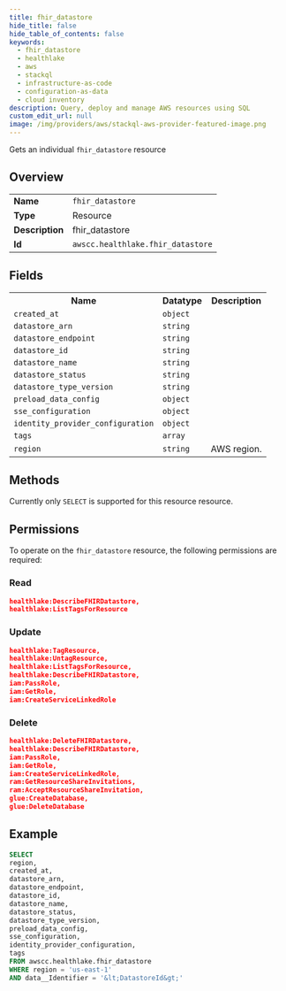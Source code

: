 ```yaml
---
title: fhir_datastore
hide_title: false
hide_table_of_contents: false
keywords:
  - fhir_datastore
  - healthlake
  - aws
  - stackql
  - infrastructure-as-code
  - configuration-as-data
  - cloud inventory
description: Query, deploy and manage AWS resources using SQL
custom_edit_url: null
image: /img/providers/aws/stackql-aws-provider-featured-image.png
---
```

Gets an individual <code>fhir_datastore</code> resource

## Overview
<table><tbody>
<tr><td><b>Name</b></td><td><code>fhir_datastore</code></td></tr>
<tr><td><b>Type</b></td><td>Resource</td></tr>
<tr><td><b>Description</b></td><td>fhir_datastore</td></tr>
<tr><td><b>Id</b></td><td><code>awscc.healthlake.fhir_datastore</code></td></tr>
</tbody></table>

## Fields
<table><tbody>
<tr><th>Name</th><th>Datatype</th><th>Description</th></tr>
<tr><td><code>created_at</code></td><td><code>object</code></td><td></td></tr>
<tr><td><code>datastore_arn</code></td><td><code>string</code></td><td></td></tr>
<tr><td><code>datastore_endpoint</code></td><td><code>string</code></td><td></td></tr>
<tr><td><code>datastore_id</code></td><td><code>string</code></td><td></td></tr>
<tr><td><code>datastore_name</code></td><td><code>string</code></td><td></td></tr>
<tr><td><code>datastore_status</code></td><td><code>string</code></td><td></td></tr>
<tr><td><code>datastore_type_version</code></td><td><code>string</code></td><td></td></tr>
<tr><td><code>preload_data_config</code></td><td><code>object</code></td><td></td></tr>
<tr><td><code>sse_configuration</code></td><td><code>object</code></td><td></td></tr>
<tr><td><code>identity_provider_configuration</code></td><td><code>object</code></td><td></td></tr>
<tr><td><code>tags</code></td><td><code>array</code></td><td></td></tr>
<tr><td><code>region</code></td><td><code>string</code></td><td>AWS region.</td></tr>

</tbody></table>

## Methods
Currently only <code>SELECT</code> is supported for this resource resource.

## Permissions

To operate on the <code>fhir_datastore</code> resource, the following permissions are required:

### Read
```json
healthlake:DescribeFHIRDatastore,
healthlake:ListTagsForResource
```

### Update
```json
healthlake:TagResource,
healthlake:UntagResource,
healthlake:ListTagsForResource,
healthlake:DescribeFHIRDatastore,
iam:PassRole,
iam:GetRole,
iam:CreateServiceLinkedRole
```

### Delete
```json
healthlake:DeleteFHIRDatastore,
healthlake:DescribeFHIRDatastore,
iam:PassRole,
iam:GetRole,
iam:CreateServiceLinkedRole,
ram:GetResourceShareInvitations,
ram:AcceptResourceShareInvitation,
glue:CreateDatabase,
glue:DeleteDatabase
```


## Example
```sql
SELECT
region,
created_at,
datastore_arn,
datastore_endpoint,
datastore_id,
datastore_name,
datastore_status,
datastore_type_version,
preload_data_config,
sse_configuration,
identity_provider_configuration,
tags
FROM awscc.healthlake.fhir_datastore
WHERE region = 'us-east-1'
AND data__Identifier = '&lt;DatastoreId&gt;'
```
